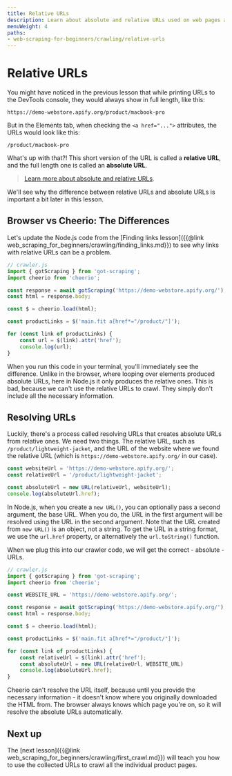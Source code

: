 ```yaml
---
title: Relative URLs
description: Learn about absolute and relative URLs used on web pages and how to work with them when parsing HTML with Cheerio in your scraper.
menuWeight: 4
paths:
- web-scraping-for-beginners/crawling/relative-urls
---
```


# [](#filtering-links) Relative URLs

You might have noticed in the previous lesson that while printing URLs to the DevTools console, they would always show in full length, like this:

```text
https://demo-webstore.apify.org/product/macbook-pro
```

But in the Elements tab, when checking the `<a href="...">` attributes, the URLs would look like this:

```text
/product/macbook-pro
```

What's up with that?! This short version of the URL is called a **relative URL**, and the full length one is called an **absolute URL**.

> <a href="https://developer.mozilla.org/en-US/docs/Learn/Common_questions/What_is_a_URL#absolute_urls_vs_relative_urls" target="_blank">Learn more about absolute and relative URLs</a>.

We'll see why the difference between relative URLs and absolute URLs is important a bit later in this lesson.

## [](#browser-vs-cheerio) Browser vs Cheerio: The Differences

Let's update the Node.js code from the [Finding links lesson]({{@link web_scraping_for_beginners/crawling/finding_links.md}}) to see why links with relative URLs can be a problem.

```JavaScript
// crawler.js
import { gotScraping } from 'got-scraping';
import cheerio from 'cheerio';

const response = await gotScraping('https://demo-webstore.apify.org/');
const html = response.body;

const $ = cheerio.load(html);

const productLinks = $('main.fit a[href*="/product/"]');

for (const link of productLinks) {
    const url = $(link).attr('href');
    console.log(url);
}
```

When you run this code in your terminal, you'll immediately see the difference. Unlike in the browser, where looping over elements produced absolute URLs, here in Node.js it only produces the relative ones. This is bad, because we can't use the relative URLs to crawl. They simply don't include all the necessary information.

## [](#resolving-urls) Resolving URLs

Luckily, there's a process called resolving URLs that creates absolute URLs from relative ones. We need two things. The relative URL, such as `/product/lightweight-jacket`, and the URL of the website where we found the relative URL (which is `https://demo-webstore.apify.org/` in our case).

```JavaScript
const websiteUrl = 'https://demo-webstore.apify.org/';
const relativeUrl = '/product/lightweight-jacket';

const absoluteUrl = new URL(relativeUrl, websiteUrl);
console.log(absoluteUrl.href);
```

In Node.js, when you create a `new URL()`, you can optionally pass a second argument, the base URL. When you do, the URL in the first argument will be resolved using the URL in the second argument. Note that the URL created from `new URL()` is an object, not a string. To get the URL in a string format, we use the `url.href` property, or alternatively the `url.toString()` function.

When we plug this into our crawler code, we will get the correct - absolute - URLs.

```JavaScript
// crawler.js
import { gotScraping } from 'got-scraping';
import cheerio from 'cheerio';

const WEBSITE_URL = 'https://demo-webstore.apify.org/';

const response = await gotScraping('https://demo-webstore.apify.org/');
const html = response.body;

const $ = cheerio.load(html);

const productLinks = $('main.fit a[href*="/product/"]');

for (const link of productLinks) {
    const relativeUrl = $(link).attr('href');
    const absoluteUrl = new URL(relativeUrl, WEBSITE_URL)
    console.log(absoluteUrl.href);
}
```

Cheerio can't resolve the URL itself, because until you provide the necessary information - it doesn't know where you originally downloaded the HTML from. The browser always knows which page you're on, so it will resolve the absolute URLs automatically.

## [](#next) Next up

The [next lesson]({{@link web_scraping_for_beginners/crawling/first_crawl.md}}) will teach you how to use the collected URLs to crawl all the individual product pages.
